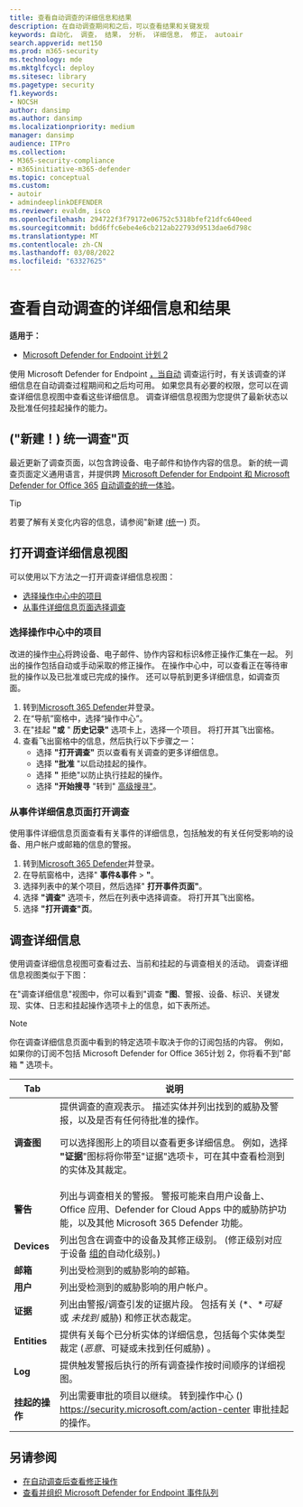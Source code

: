 ```yaml
---
title: 查看自动调查的详细信息和结果
description: 在自动调查期间和之后，可以查看结果和关键发现
keywords: 自动化， 调查， 结果， 分析， 详细信息， 修正， autoair
search.appverid: met150
ms.prod: m365-security
ms.technology: mde
ms.mktglfcycl: deploy
ms.sitesec: library
ms.pagetype: security
f1.keywords:
- NOCSH
author: dansimp
ms.author: dansimp
ms.localizationpriority: medium
manager: dansimp
audience: ITPro
ms.collection:
- M365-security-compliance
- m365initiative-m365-defender
ms.topic: conceptual
ms.custom:
- autoir
- admindeeplinkDEFENDER
ms.reviewer: evaldm, isco
ms.openlocfilehash: 294722f3f79172e06752c5318bfef21dfc640eed
ms.sourcegitcommit: bdd6ffc6ebe4e6cb212ab22793d9513dae6d798c
ms.translationtype: MT
ms.contentlocale: zh-CN
ms.lasthandoff: 03/08/2022
ms.locfileid: "63327625"
---
```

# <a name="view-the-details-and-results-of-an-automated-investigation"></a>查看自动调查的详细信息和结果

**适用于：**
- [Microsoft Defender for Endpoint 计划 2](https://go.microsoft.com/fwlink/p/?linkid=2154037)

使用 Microsoft Defender for Endpoint [，当自动](automated-investigations.md) 调查运行时，有关该调查的详细信息在自动调查过程期间和之后均可用。 如果您具有必要的权限，您可以在调查详细信息视图中查看这些详细信息。 调查详细信息视图为您提供了最新状态以及批准任何挂起操作的能力。

## <a name="new-unified-investigation-page"></a> ("新建！) 统一调查"页

最近更新了调查页面，以包含跨设备、电子邮件和协作内容的信息。 新的统一调查页面定义通用语言，并提供跨 [Microsoft Defender for Endpoint 和 Microsoft Defender for Office 365](microsoft-defender-endpoint.md) [自动调查的统一体验](/microsoft-365/security/office-365-security/office-365-atp)。

> [!TIP]
> 若要了解有关变化内容的信息，请参阅"新建 [ (统](/microsoft-365/security/mtp/mtp-autoir-results)一) 页。

## <a name="open-the-investigation-details-view"></a>打开调查详细信息视图

可以使用以下方法之一打开调查详细信息视图：

- [选择操作中心中的项目](#select-an-item-in-the-action-center)
- [从事件详细信息页面选择调查](#open-an-investigation-from-an-incident-details-page)

### <a name="select-an-item-in-the-action-center"></a>选择操作中心中的项目

改进的操作[中心](auto-investigation-action-center.md)将跨设备、电子邮件[](manage-auto-investigation.md#remediation-actions)、协作内容和标识&修正操作汇集在一起。 列出的操作包括自动或手动采取的修正操作。 在操作中心中，可以查看正在等待审批的操作以及已批准或已完成的操作。 还可以导航到更多详细信息，如调查页面。

1. 转到<a href="https://go.microsoft.com/fwlink/p/?linkid=2077139" target="_blank">Microsoft 365 Defender</a>并登录。
2. 在“导航”窗格中，选择“操作中心”。
3. 在"挂起 **"或** " **历史记录"** 选项卡上，选择一个项目。 将打开其飞出窗格。
4. 查看飞出窗格中的信息，然后执行以下步骤之一：
   - 选择 **"打开调查"** 页以查看有关调查的更多详细信息。
   - 选择 **"批准** "以启动挂起的操作。
   - 选择 **"** 拒绝"以防止执行挂起的操作。
   - 选择 **"开始搜寻** "转到" [高级搜寻"](advanced-hunting-overview.md)。

### <a name="open-an-investigation-from-an-incident-details-page"></a>从事件详细信息页面打开调查

使用事件详细信息页面查看有关事件的详细信息，包括触发的有关任何受影响的设备、用户帐户或邮箱的信息的警报。

1. 转到<a href="https://go.microsoft.com/fwlink/p/?linkid=2077139" target="_blank">Microsoft 365 Defender</a>并登录。
2. 在导航窗格中，选择" **事件&事件** \> **"**。
3. 选择列表中的某个项目，然后选择" **打开事件页面"**。
4. 选择 **"调查"** 选项卡，然后在列表中选择调查。 将打开其飞出窗格。
5. 选择 **"打开调查"页**。

## <a name="investigation-details"></a>调查详细信息

使用调查详细信息视图可查看过去、当前和挂起的与调查相关的活动。 调查详细信息视图类似于下图：

在"调查详细信息"视图中，你可以看到"调查 **"图**、警报、设备、标识、关键发现、实体、日志和挂起操作选项卡上的信息，如下表所述。 

> [!NOTE]
> 你在调查详细信息页面中看到的特定选项卡取决于你的订阅包括的内容。 例如，如果你的订阅不包括 Microsoft Defender for Office 365计划 2，你将看不到"邮箱 **"** 选项卡。

|Tab|说明|
|---|---|
|**调查图**|提供调查的直观表示。 描述实体并列出找到的威胁及警报，以及是否有任何待批准的操作。 <p> 可以选择图形上的项目以查看更多详细信息。 例如，选择 **"证据**"图标将你带至"证据"选项卡，可在其中查看检测到的实体及其裁定。|
|**警告**|列出与调查相关的警报。 警报可能来自用户设备上、Office 应用、Defender for Cloud Apps 中的威胁防护功能，以及其他 Microsoft 365 Defender 功能。|
|**Devices**|列出包含在调查中的设备及其修正级别。  (修正级别对应于设备 [组的](automation-levels.md)自动化级别。) |
|**邮箱**|列出受检测到的威胁影响的邮箱。|
|**用户**|列出受检测到的威胁影响的用户帐户。|
|**证据**|列出由警报/调查引发的证据片段。 包括有关 (*、**可疑* 或 *未找到* 威胁) 和修正状态裁定。|
|**Entities**|提供有关每个已分析实体的详细信息，包括每个实体类型裁定 (*恶意*、可疑或未找到任何威胁) 。|
|**Log**|提供触发警报后执行的所有调查操作按时间顺序的详细视图。|
|**挂起的操作**|列出需要审批的项目以继续。 转到操作中心 () <https://security.microsoft.com/action-center> 审批挂起的操作。|

## <a name="see-also"></a>另请参阅

- [在自动调查后查看修正操作](manage-auto-investigation.md)
- [查看并组织 Microsoft Defender for Endpoint 事件队列](view-incidents-queue.md)
